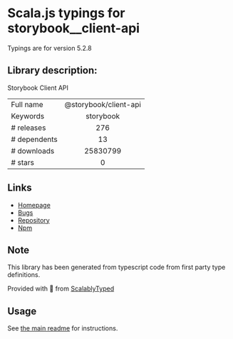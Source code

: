 
# Scala.js typings for storybook__client-api

Typings are for version 5.2.8

## Library description:
Storybook Client API

|                    |                 |
| ------------------ | :-------------: |
| Full name          | @storybook/client-api |
| Keywords           | storybook |
| # releases         | 276 |
| # dependents       | 13 |
| # downloads        | 25830799 |
| # stars            | 0 |

## Links
- [Homepage](https://github.com/storybookjs/storybook/tree/master/lib/client-api)
- [Bugs](https://github.com/storybookjs/storybook/issues)
- [Repository](https://github.com/storybookjs/storybook)
- [Npm](https://www.npmjs.com/package/%40storybook%2Fclient-api)
    


## Note
This library has been generated from typescript code from first party type definitions.

Provided with :purple_heart: from [ScalablyTyped](https://github.com/oyvindberg/ScalablyTyped)

## Usage
See [the main readme](../../readme.md) for instructions.


